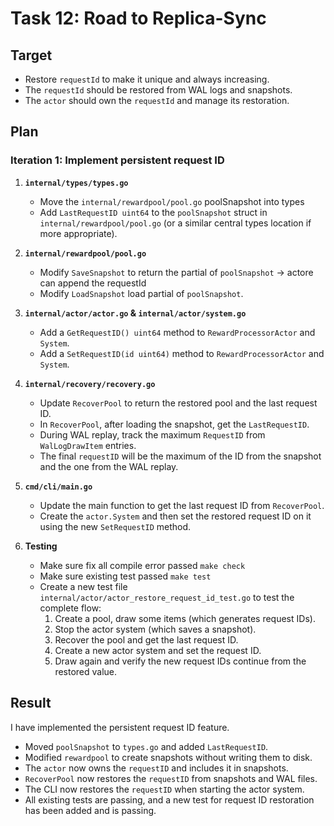 
# Task 12: Road to Replica-Sync

## Target

- Restore `requestId` to make it unique and always increasing.
- The `requestId` should be restored from WAL logs and snapshots.
- The `actor` should own the `requestId` and manage its restoration.

## Plan

### Iteration 1: Implement persistent request ID

1.  **`internal/types/types.go`**
    -   Move the `internal/rewardpool/pool.go` poolSnapshot into types
    -   Add `LastRequestID uint64` to the `poolSnapshot` struct in `internal/rewardpool/pool.go` (or a similar central types location if more appropriate).

2.  **`internal/rewardpool/pool.go`**
    -   Modify `SaveSnapshot` to return the partial of `poolSnapshot` -> actore can append the requestId
    -   Modify `LoadSnapshot` load partial of `poolSnapshot`.

3.  **`internal/actor/actor.go` & `internal/actor/system.go`**
    -   Add a `GetRequestID() uint64` method to `RewardProcessorActor` and `System`.
    -   Add a `SetRequestID(id uint64)` method to `RewardProcessorActor` and `System`.

4.  **`internal/recovery/recovery.go`**
    -   Update `RecoverPool` to return the restored pool and the last request ID.
    -   In `RecoverPool`, after loading the snapshot, get the `LastRequestID`.
    -   During WAL replay, track the maximum `RequestID` from `WalLogDrawItem` entries.
    -   The final `requestID` will be the maximum of the ID from the snapshot and the one from the WAL replay.

5.  **`cmd/cli/main.go`**
    -   Update the main function to get the last request ID from `RecoverPool`.
    -   Create the `actor.System` and then set the restored request ID on it using the new `SetRequestID` method.

6.  **Testing**
    -   Make sure fix all compile error passed `make check`
    -   Make sure existing test passed `make test`
    -   Create a new test file `internal/actor/actor_restore_request_id_test.go` to test the complete flow:
        1. Create a pool, draw some items (which generates request IDs).
        2. Stop the actor system (which saves a snapshot).
        3. Recover the pool and get the last request ID.
        4. Create a new actor system and set the request ID.
        5. Draw again and verify the new request IDs continue from the restored value.

## Result

I have implemented the persistent request ID feature.

- Moved `poolSnapshot` to `types.go` and added `LastRequestID`.
- Modified `rewardpool` to create snapshots without writing them to disk.
- The `actor` now owns the `requestID` and includes it in snapshots.
- `RecoverPool` now restores the `requestID` from snapshots and WAL files.
- The CLI now restores the `requestID` when starting the actor system.
- All existing tests are passing, and a new test for request ID restoration has been added and is passing.
